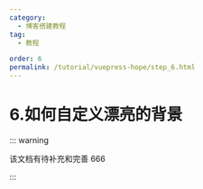 ```yaml
---
category:
  - 博客搭建教程
tag:
  - 教程

order: 6
permalink: /tutorial/vuepress-hope/step_6.html
---
```


# 6.如何自定义漂亮的背景

::: warning

该文档有待补充和完善 666

:::
